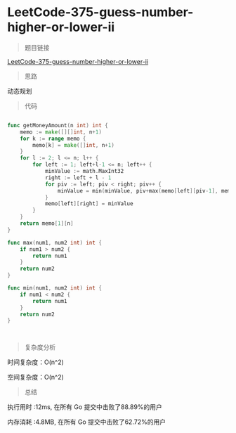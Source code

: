 #  LeetCode-375-guess-number-higher-or-lower-ii

>题目链接

[LeetCode-375-guess-number-higher-or-lower-ii](https://leetcode-cn.com/problems/guess-number-higher-or-lower-ii/)

>思路

动态规划

>代码


```go

func getMoneyAmount(n int) int {
	memo := make([][]int, n+1)
	for k := range memo {
		memo[k] = make([]int, n+1)
	}
	for l := 2; l <= n; l++ {
		for left := 1; left+l-1 <= n; left++ {
			minValue := math.MaxInt32
			right := left + l - 1
			for piv := left; piv < right; piv++ {
				minValue = min(minValue, piv+max(memo[left][piv-1], memo[piv+1][right]))
			}
			memo[left][right] = minValue
		}
	}
	return memo[1][n]
}

func max(num1, num2 int) int {
	if num1 > num2 {
		return num1
	}
	return num2
}

func min(num1, num2 int) int {
	if num1 < num2 {
		return num1
	}
	return num2
}




```

>复杂度分析

时间复杂度：O(n^2)

空间复杂度：O(n^2)

>总结

执行用时 :12ms, 在所有 Go 提交中击败了88.89%的用户
 
内存消耗 :4.8MB, 在所有 Go 提交中击败了62.72%的用户
